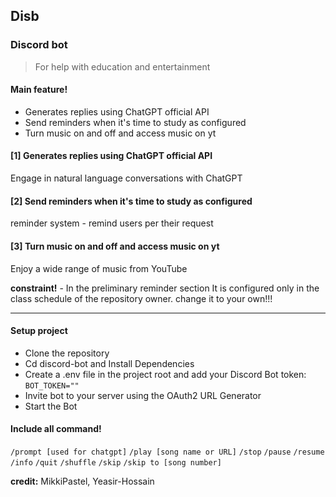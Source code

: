 ## Disb
### Discord bot
> For help with education and entertainment

#### Main feature!

- Generates replies using ChatGPT official API
- Send reminders when it's time to study as configured
- Turn music on and off and access music on yt

#### [1] Generates replies using ChatGPT official API
Engage in natural language conversations with ChatGPT
#### [2] Send reminders when it's time to study as configured
reminder system - remind users per their request
#### [3] Turn music on and off and access music on yt
 Enjoy a wide range of music from YouTube

**constraint!** - In the preliminary reminder section It is configured only in the class schedule of the repository owner. change it to your own!!!

---
#### Setup project
- Clone the repository
- Cd discord-bot and Install Dependencies
- Create a .env file in the project root and add your Discord Bot token: `BOT_TOKEN=""`
- Invite bot to your server using the OAuth2 URL Generator
- Start the Bot

#### Include all command!
`/prompt [used for chatgpt]`
`/play [song name or URL]`
`/stop`
`/pause`
`/resume`
`/info`
`/quit`
`/shuffle`
`/skip`
`/skip to [song number]`

**credit:** MikkiPastel, Yeasir-Hossain